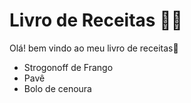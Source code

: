 # Livro de Receitas :man_cook:

Olá! bem vindo ao meu livro de receitas:wave:

- Strogonoff de Frango
- Pavê
- Bolo de cenoura
